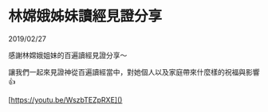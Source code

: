 # 林嫦娥姊妹讀經見證分享

2019/02/27

感謝林嫦娥姐妹的百遍讀經見證分享～

讓我們一起來見證神從百遍讀經當中，對她個人以及家庭帶來什麼樣的祝福與影響 👍

[https://youtu.be/WszbTEZpRXE]()